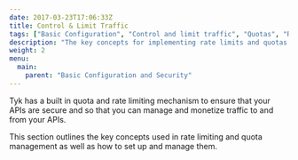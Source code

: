```yaml
---
date: 2017-03-23T17:06:33Z
title: Control & Limit Traffic
tags: ["Basic Configuration", "Control and limit traffic", "Quotas", "Rate Limiting"]
description: "The key concepts for implementing rate limits and quotas with Tyk"
weight: 2
menu:
  main:
    parent: "Basic Configuration and Security"
---
```


Tyk has a built in quota and rate limiting mechanism to ensure that your APIs are secure and so that you can manage and monetize traffic to and from your APIs.

This section outlines the key concepts used in rate limiting and quota management as well as how to set up and manage them.
